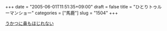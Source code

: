 +++
date = "2005-06-01T11:51:35+09:00"
draft = false
title = "ひとりトゥルーマンショー"
categories = ["馬鹿"]
slug = "1504"
+++

<a href="http://hbkr.jp/live.html">うかつに鼻もほじれない</a>
